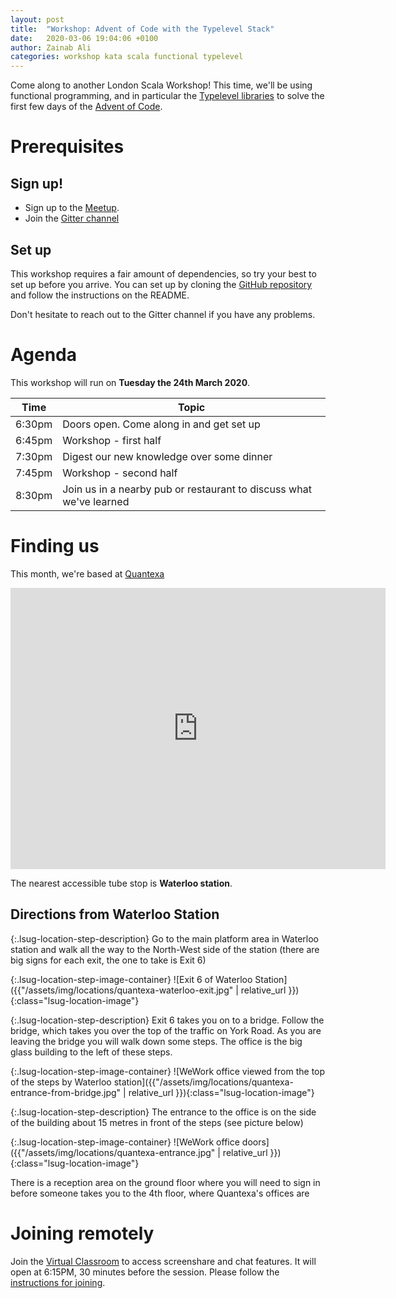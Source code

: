 ```yaml
---
layout: post
title:  "Workshop: Advent of Code with the Typelevel Stack"
date:   2020-03-06 19:04:06 +0100
author: Zainab Ali
categories: workshop kata scala functional typelevel
---
```


Come along to another London Scala Workshop!  This time, we'll be using functional programming, and in particular the [Typelevel libraries](https://typelevel.org/) to solve the first few days of the [Advent of Code](https://adventofcode.com/).

# Prerequisites

## Sign up!

- Sign up to the [Meetup](https://www.meetup.com/london-scala/events/268770032/).
- Join the [Gitter channel](https://gitter.im/lsug/advent-of-code-typelevel)

## Set up

This workshop requires a fair amount of dependencies, so try your best to set up before you arrive.  You can set up by cloning the [GitHub repository](https://github.com/lsug/advent-of-code-typelevel.git) and follow the instructions on the README.

Don't hesitate to reach out to the Gitter channel if you have any problems.

# Agenda

This workshop will run on **Tuesday the 24th March 2020**.

| Time   | Topic                                                               |
|--------|---------------------------------------------------------------------|
| 6:30pm | Doors open.  Come along in and get set up                           |
| 6:45pm | Workshop - first half                                               |
| 7:30pm | Digest our new knowledge over some dinner                           |
| 7:45pm | Workshop - second half                                              |
| 8:30pm | Join us in a nearby pub or restaurant to discuss what we've learned |


# Finding us

This month, we're based at [Quantexa](https://g.page/WeWork-10-York-Road?shareHow)

<iframe src="https://www.google.com/maps/embed?pb=!1m18!1m12!1m3!1d2483.5158729641425!2d-0.11789368423015187!3d51.50375107963452!2m3!1f0!2f0!3f0!3m2!1i1024!2i768!4f13.1!3m3!1m2!1s0x487604b8106c6c97%3A0xdbf7769a113e32e0!2sWeWork%2010%20York%20Rd!5e0!3m2!1sen!2suk!4v1583525209542!5m2!1sen!2suk" width="600" height="450" frameborder="0" style="border:0;" allowfullscreen=""></iframe>

The nearest accessible tube stop is **Waterloo station**.

## Directions from Waterloo Station


<div markdown="1" class="lsug-location-step">

{:.lsug-location-step-description}
Go to the main platform area in Waterloo station and walk all the way to the North-West side of the station (there are big signs for each exit, the one to take is Exit 6)

{:.lsug-location-step-image-container}
![Exit 6 of Waterloo Station]({{"/assets/img/locations/quantexa-waterloo-exit.jpg" | relative_url }}){:class="lsug-location-image"}
</div>

<div markdown="1" class="lsug-location-step">

{:.lsug-location-step-description}
Exit 6 takes you on to a bridge. Follow the bridge, which takes you over the top of the traffic on York Road.  As you are leaving the bridge you will walk down some steps. The office is the big glass building to the left of these steps.

{:.lsug-location-step-image-container}
![WeWork office viewed from the top of the steps by Waterloo station]({{"/assets/img/locations/quantexa-entrance-from-bridge.jpg" | relative_url }}){:class="lsug-location-image"}
</div>

<div markdown="1" class="lsug-location-step">

{:.lsug-location-step-description}
The entrance to the office is on the side of the building about 15 metres in front of the steps (see picture below)

{:.lsug-location-step-image-container}
![WeWork office doors]({{"/assets/img/locations/quantexa-entrance.jpg" | relative_url }}){:class="lsug-location-image"}
</div>

There is a reception area on the ground floor where you will need to sign in before someone takes you to the 4th floor, where Quantexa's offices are

# Joining remotely

Join the [Virtual Classroom](https://eu.bbcollab.com/guest/9dacd911c58247df98f31826d558db67) to access screenshare and chat features.  It will open at 6:15PM, 30 minutes before the session.  Please follow the [instructions for joining](https://help.blackboard.com/Collaborate/Ultra/Participant/Join_Sessions#from-a-link_OTP-0).
